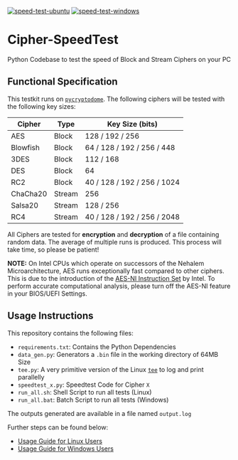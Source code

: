 [![speed-test-ubuntu](https://github.com/SagarDevAchar/Cipher-SpeedTest/actions/workflows/run-shell.yml/badge.svg)](https://github.com/SagarDevAchar/Cipher-SpeedTest/actions/workflows/run-shell.yml) [![speed-test-windows](https://github.com/SagarDevAchar/Cipher-SpeedTest/actions/workflows/run-batch.yml/badge.svg)](https://github.com/SagarDevAchar/Cipher-SpeedTest/actions/workflows/run-batch.yml)

# Cipher-SpeedTest
Python Codebase to test the speed of Block and Stream Ciphers on your PC

## Functional Specification

This testkit runs on [`pycryptodome`](https://www.pycryptodome.org/). The following ciphers will be tested with the following key sizes:

| Cipher   | Type   | Key Size (bits)             |
| -------- | ------ | --------------------------- |
| AES      | Block  | 128 / 192 / 256             |
| Blowfish | Block  | 64 / 128 / 192 / 256 / 448  |
| 3DES     | Block  | 112 / 168                   |
| DES      | Block  | 64                          |
| RC2      | Block  | 40 / 128 / 192 / 256 / 1024 |
| ChaCha20 | Stream | 256                         |
| Salsa20  | Stream | 128 / 256                   |
| RC4      | Stream | 40 / 128 / 192 / 256 / 2048 | 

All Ciphers are tested for **encryption** and **decryption** of a file containing random data. The average of multiple runs is produced. This process will take time, so please be patient!

**NOTE:** On Intel CPUs which operate on successors of the Nehalem Microarchitecture, AES runs exceptionally fast compared to other ciphers. This is due to the introduction of the [AES-NI Instruction Set](https://en.wikipedia.org/wiki/AES_instruction_set) by Intel. To perform accurate computational analysis, please turn off the AES-NI feature in your BIOS/UEFI Settings.

## Usage Instructions

This repository contains the following files:
- `requirements.txt`: Contains the Python Dependencies
- `data_gen.py`: Generators a `.bin` file in the working directory of 64MB Size
- `tee.py`: A very primitive version of the Linux [`tee`](https://en.wikipedia.org/wiki/Tee_(command)) to log and print parallelly
- `speedtest_x.py`: Speedtest Code for Cipher `X`
- `run_all.sh`: Shell Script to run all tests (Linux)
- `run_all.bat`: Batch Script to run all tests (Windows)

The outputs generated are available in a file named `output.log`

Further steps can be found below:
- [Usage Guide for Linux Users](https://github.com/SagarDevAchar/Cipher-SpeedTest/blob/main/USAGE_LINUX.md)
- [Usage Guide for Windows Users](https://github.com/SagarDevAchar/Cipher-SpeedTest/blob/main/USAGE_WINDOWS.md)
